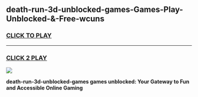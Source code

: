 
## death-run-3d-unblocked-games-Games-Play-Unblocked-&-Free-wcuns
<h3>
<a href="https://premium76.site?title=death-run-3d-unblocked-games&ref=24A">CLICK TO PLAY</a></h3>
<hr>

<h3>
<a href="https://premium76.site?title=death-run-3d-unblocked-games&ref=24A">CLICK 2 PLAY</a>
  
</h3>

<a href="https://premium76.site?title=death-run-3d-unblocked-games&ref=24A"><img src="https://clearcache.store/games.png"></a>


**death-run-3d-unblocked-games games unblocked: Your Gateway to Fun and Accessible Online Gaming**
